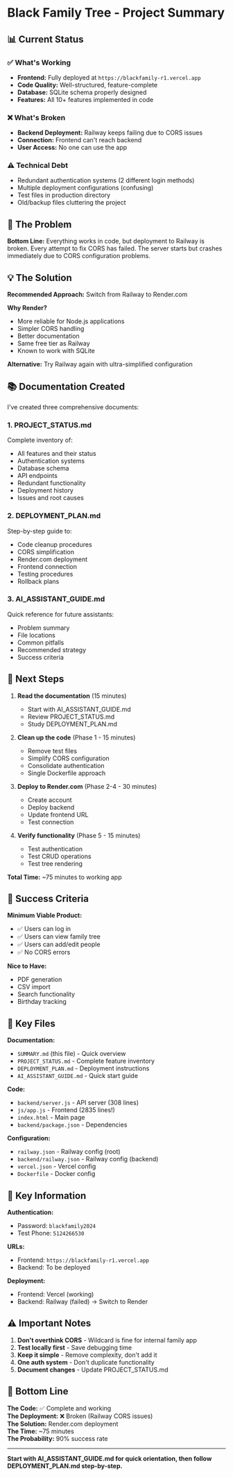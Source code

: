 # Black Family Tree - Project Summary

## 📊 Current Status

### ✅ What's Working
- **Frontend:** Fully deployed at `https://blackfamily-r1.vercel.app`
- **Code Quality:** Well-structured, feature-complete
- **Database:** SQLite schema properly designed
- **Features:** All 10+ features implemented in code

### ❌ What's Broken
- **Backend Deployment:** Railway keeps failing due to CORS issues
- **Connection:** Frontend can't reach backend
- **User Access:** No one can use the app

### ⚠️ Technical Debt
- Redundant authentication systems (2 different login methods)
- Multiple deployment configurations (confusing)
- Test files in production directory
- Old/backup files cluttering the project

## 🎯 The Problem

**Bottom Line:** Everything works in code, but deployment to Railway is broken. Every attempt to fix CORS has failed. The server starts but crashes immediately due to CORS configuration problems.

## 💡 The Solution

**Recommended Approach:** Switch from Railway to Render.com

**Why Render?**
- More reliable for Node.js applications
- Simpler CORS handling
- Better documentation
- Same free tier as Railway
- Known to work with SQLite

**Alternative:** Try Railway again with ultra-simplified configuration

## 📚 Documentation Created

I've created three comprehensive documents:

### 1. PROJECT_STATUS.md
Complete inventory of:
- All features and their status
- Authentication systems
- Database schema
- API endpoints
- Redundant functionality
- Deployment history
- Issues and root causes

### 2. DEPLOYMENT_PLAN.md
Step-by-step guide to:
- Code cleanup procedures
- CORS simplification
- Render.com deployment
- Frontend connection
- Testing procedures
- Rollback plans

### 3. AI_ASSISTANT_GUIDE.md
Quick reference for future assistants:
- Problem summary
- File locations
- Common pitfalls
- Recommended strategy
- Success criteria

## 🚀 Next Steps

1. **Read the documentation** (15 minutes)
   - Start with AI_ASSISTANT_GUIDE.md
   - Review PROJECT_STATUS.md
   - Study DEPLOYMENT_PLAN.md

2. **Clean up the code** (Phase 1 - 15 minutes)
   - Remove test files
   - Simplify CORS configuration
   - Consolidate authentication
   - Single Dockerfile approach

3. **Deploy to Render.com** (Phase 2-4 - 30 minutes)
   - Create account
   - Deploy backend
   - Update frontend URL
   - Test connection

4. **Verify functionality** (Phase 5 - 15 minutes)
   - Test authentication
   - Test CRUD operations
   - Test tree rendering

**Total Time:** ~75 minutes to working app

## 🎯 Success Criteria

**Minimum Viable Product:**
- ✅ Users can log in
- ✅ Users can view family tree
- ✅ Users can add/edit people
- ✅ No CORS errors

**Nice to Have:**
- PDF generation
- CSV import
- Search functionality
- Birthday tracking

## 📝 Key Files

**Documentation:**
- `SUMMARY.md` (this file) - Quick overview
- `PROJECT_STATUS.md` - Complete feature inventory
- `DEPLOYMENT_PLAN.md` - Deployment instructions
- `AI_ASSISTANT_GUIDE.md` - Quick start guide

**Code:**
- `backend/server.js` - API server (308 lines)
- `js/app.js` - Frontend (2835 lines!)
- `index.html` - Main page
- `backend/package.json` - Dependencies

**Configuration:**
- `railway.json` - Railway config (root)
- `backend/railway.json` - Railway config (backend)
- `vercel.json` - Vercel config
- `Dockerfile` - Docker config

## 🔑 Key Information

**Authentication:**
- Password: `blackfamily2024`
- Test Phone: `5124266530`

**URLs:**
- Frontend: `https://blackfamily-r1.vercel.app`
- Backend: To be deployed

**Deployment:**
- Frontend: Vercel (working)
- Backend: Railway (failed) → Switch to Render

## ⚠️ Important Notes

1. **Don't overthink CORS** - Wildcard is fine for internal family app
2. **Test locally first** - Save debugging time
3. **Keep it simple** - Remove complexity, don't add it
4. **One auth system** - Don't duplicate functionality
5. **Document changes** - Update PROJECT_STATUS.md

## 🎯 Bottom Line

**The Code:** ✅ Complete and working  
**The Deployment:** ❌ Broken (Railway CORS issues)  
**The Solution:** Render.com deployment  
**The Time:** ~75 minutes  
**The Probability:** 90% success rate

---

**Start with AI_ASSISTANT_GUIDE.md for quick orientation, then follow DEPLOYMENT_PLAN.md step-by-step.**

